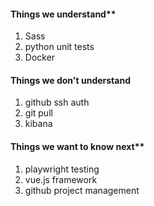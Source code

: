 #### Things we understand**
1.  Sass
2.  python unit tests 
3.  Docker
#### Things we don't understand
1. github ssh auth
2. git pull
3. kibana
#### Things we want to know next**
1.  playwright testing
2.  vue.js framework
3.  github project management
